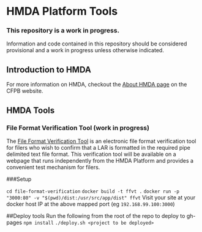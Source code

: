 # HMDA Platform Tools

### This repository is a work in progress.

Information and code contained in this repository should be considered provisional and a work in progress unless otherwise indicated.

## Introduction to HMDA

For more information on HMDA, checkout the [About HMDA page](http://www.consumerfinance.gov/data-research/hmda/learn-more) on the CFPB website.

## HMDA Tools

### File Format Verification Tool (work in progress)

The [File Format Verification Tool](https://cfpb.github.io/hmda-platform-tools/file-format-verification/) is an electronic file format verification tool for filers who wish to confirm that a LAR is formatted in the required pipe delimited text file format. This verification tool will be available on a webpage that runs independently from the HMDA Platform and provides a convenient test mechanism for filers.

###Setup

`cd file-format-verification`
`docker build -t ffvt .`
`docker run -p "3000:80" -v "$(pwd)/dist:/usr/src/app/dist" ffvt`
Visit your site at your docker host IP at the above mapped port (eg `192.168.99.100:3000`)

##Deploy tools
Run the following from the root of the repo to deploy to gh-pages
`npm install`
`./deploy.sh <project to be deployed>`
